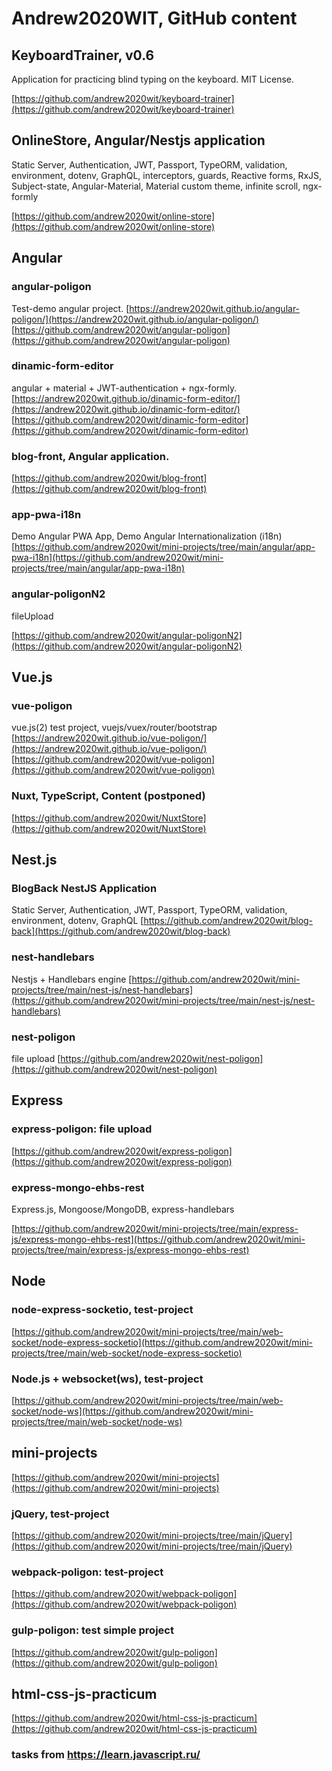 # Andrew2020WIT, GitHub content

## KeyboardTrainer, v0.6

Application for practicing blind typing on the keyboard. MIT License.

[https://github.com/andrew2020wit/keyboard-trainer](https://github.com/andrew2020wit/keyboard-trainer)

## OnlineStore, Angular/Nestjs application

Static Server, Authentication, JWT, Passport, TypeORM, validation, environment, dotenv, GraphQL, interceptors, guards, Reactive forms, RxJS, Subject-state, Angular-Material, Material custom theme, infinite scroll, ngx-formly

[https://github.com/andrew2020wit/online-store](https://github.com/andrew2020wit/online-store)

## Angular

### angular-poligon

Test-demo angular project.
[https://andrew2020wit.github.io/angular-poligon/](https://andrew2020wit.github.io/angular-poligon/)
[https://github.com/andrew2020wit/angular-poligon](https://github.com/andrew2020wit/angular-poligon)

### dinamic-form-editor

angular + material + JWT-authentication + ngx-formly.
[https://andrew2020wit.github.io/dinamic-form-editor/](https://andrew2020wit.github.io/dinamic-form-editor/)
[https://github.com/andrew2020wit/dinamic-form-editor](https://github.com/andrew2020wit/dinamic-form-editor)

### blog-front, Angular application.

[https://github.com/andrew2020wit/blog-front](https://github.com/andrew2020wit/blog-front)

### app-pwa-i18n

Demo Angular PWA App, Demo Angular Internationalization (i18n)
[https://github.com/andrew2020wit/mini-projects/tree/main/angular/app-pwa-i18n](https://github.com/andrew2020wit/mini-projects/tree/main/angular/app-pwa-i18n)

### angular-poligonN2

fileUpload

[https://github.com/andrew2020wit/angular-poligonN2](https://github.com/andrew2020wit/angular-poligonN2)

## Vue.js

### vue-poligon

vue.js(2) test project, vuejs/vuex/router/bootstrap
[https://andrew2020wit.github.io/vue-poligon/](https://andrew2020wit.github.io/vue-poligon/)
[https://github.com/andrew2020wit/vue-poligon](https://github.com/andrew2020wit/vue-poligon)

### Nuxt, TypeScript, Content (postponed)

[https://github.com/andrew2020wit/NuxtStore](https://github.com/andrew2020wit/NuxtStore)

## Nest.js

### BlogBack NestJS Application

Static Server, Authentication, JWT, Passport, TypeORM, validation, environment, dotenv, GraphQL
[https://github.com/andrew2020wit/blog-back](https://github.com/andrew2020wit/blog-back)

### nest-handlebars

Nestjs + Handlebars engine
[https://github.com/andrew2020wit/mini-projects/tree/main/nest-js/nest-handlebars](https://github.com/andrew2020wit/mini-projects/tree/main/nest-js/nest-handlebars)

### nest-poligon

file upload
[https://github.com/andrew2020wit/nest-poligon](https://github.com/andrew2020wit/nest-poligon)

## Express

### express-poligon: file upload

[https://github.com/andrew2020wit/express-poligon](https://github.com/andrew2020wit/express-poligon)

### express-mongo-ehbs-rest

Express.js, Mongoose/MongoDB, express-handlebars

[https://github.com/andrew2020wit/mini-projects/tree/main/express-js/express-mongo-ehbs-rest](https://github.com/andrew2020wit/mini-projects/tree/main/express-js/express-mongo-ehbs-rest)

## Node

### node-express-socketio, test-project

[https://github.com/andrew2020wit/mini-projects/tree/main/web-socket/node-express-socketio](https://github.com/andrew2020wit/mini-projects/tree/main/web-socket/node-express-socketio)

### Node.js + websocket(ws), test-project

[https://github.com/andrew2020wit/mini-projects/tree/main/web-socket/node-ws](https://github.com/andrew2020wit/mini-projects/tree/main/web-socket/node-ws)

## mini-projects

[https://github.com/andrew2020wit/mini-projects](https://github.com/andrew2020wit/mini-projects)

### jQuery, test-project

[https://github.com/andrew2020wit/mini-projects/tree/main/jQuery](https://github.com/andrew2020wit/mini-projects/tree/main/jQuery)

### webpack-poligon: test-project

[https://github.com/andrew2020wit/webpack-poligon](https://github.com/andrew2020wit/webpack-poligon)

### gulp-poligon: test simple project

[https://github.com/andrew2020wit/gulp-poligon](https://github.com/andrew2020wit/gulp-poligon)

## html-css-js-practicum

[https://github.com/andrew2020wit/html-css-js-practicum](https://github.com/andrew2020wit/html-css-js-practicum)

### tasks from https://learn.javascript.ru/

